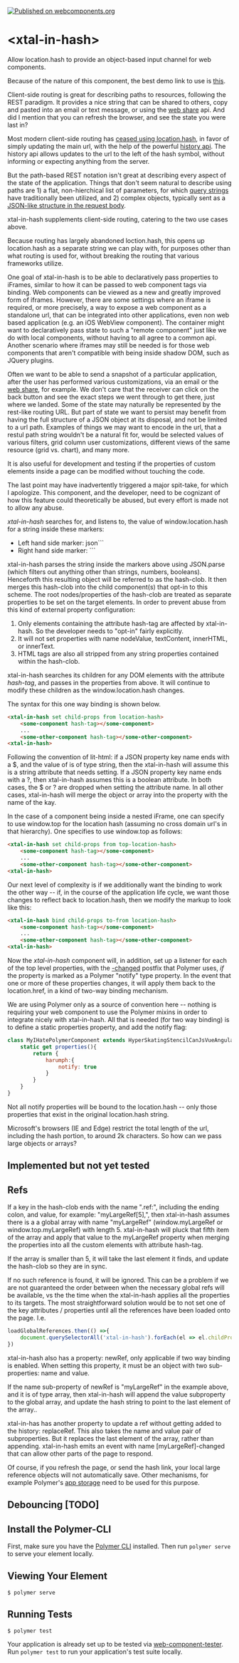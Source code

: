 [![Published on webcomponents.org](https://img.shields.io/badge/webcomponents.org-published-blue.svg)](https://www.webcomponents.org/element/bahrus/xtal-in-hash)

# \<xtal-in-hash\>


Allow location.hash to provide an object-based input channel for web components.  

Because of the nature of this component, the best demo link to use is [this](http://rawgit.com/bahrus/xtal/master/bower_components/xtal-in-hash/demo/index.html).

Client-side routing is great for describing paths to resources, following the REST paradigm.  It provides a nice string that can be shared to others, copy and pasted into an email or text message, or using the [web share](https://developers.google.com/web/updates/2016/09/navigator-share) api.  And did I mention that you  can refresh the browser, and see the state you were last in?  

Most modern client-side routing has [ceased using location.hash](http://krasimirtsonev.com/blog/article/deep-dive-into-client-side-routing-navigo-pushstate-hash), in favor of simply updating the main url, with the help of the powerful [history api](https://developer.mozilla.org/en-US/docs/Web/API/History_API).  The history api allows updates to the url to the left of the hash symbol, without informing or expecting anything from the server.  

But the path-based REST notation isn't great at describing every aspect of the state of the application.  Things that don't seem natural to describe using paths are 1)  a flat, non-hierchical list of parameters, for which [query strings](https://www.songsterr.com/a/wa/api/) have traditionally been utilized, and 2) complex objects, typically sent as a [JSON-like structure in the request body](http://graphql.org/).  

xtal-in-hash supplements client-side routing, catering to the two use cases above.

Because routing has largely abandoned loction.hash, this opens up location.hash as a separate string we can play with, for purposes other than what routing is used for, without breaking the routing that various frameworks utilize.

One goal of xtal-in-hash is to be able to declaratively pass properties to iFrames, similar to how it can be passed to web component tags via binding.  Web components can be viewed as a new and greatly improved form of iframes.  However, there are some settings where an iframe is required, or more precisely, a way to expose a web component as a standalone url, that can be integrated into other applications, even non web based application (e.g. an iOS WebView component).  The container might want to declaratively pass state to such a "remote component" just like we do with local components, without having to all agree to a common api.  Another scenario where iframes may still be needed is for those web components that aren't compatible with being inside shadow DOM, such as JQuery plugins.

Often we want to be able to send a snapshot of a particular application, after the user has performed various customizations, via an email or the [web share](https://developers.google.com/web/updates/2016/09/navigator-share), for example.  We don't care that the receiver can click on the back button and see the exact steps we went through to get there, just where we landed.  Some of the state may naturally be represented by the rest-like routing URL.  But part of state we want to persist may benefit from having the full structure of a JSON object at its disposal, and not be limited to a url path. Examples of things we may want to encode in the url, that a restul path string wouldn't be a natural fit for, would be selected values of various filters, grid column user customizations, different views of the same resource (grid vs. chart), and many more.

It is also useful for development and testing if the properties of custom elements inside a page can be modified without touching the code.

The last point may have inadvertently triggered a major spit-take, for which I apologize. This component, and the developer, need to be cognizant of how this feature could theoretically be abused, but every effort is made not to allow any abuse.

*xtal-in-hash* searches for, and listens to, the value of window.location.hash for a string inside these markers:

 *  Left hand side marker: json```
 *  Right hand side marker: ``` 

xtal-in-hash parses the string inside the markers above using JSON.parse (which filters out anything other than strings, numbers, booleans). Henceforth this resulting object will be referred to as the hash-clob. It then merges this hash-clob into the child component(s) that opt-in to this scheme.  The root nodes/properties of the hash-clob are treated as separate properties to be set on the target elements. In order to prevent abuse from this kind of external property configuration:

1)  Only elements containing the attribute  hash-tag are affected by xtal-in-hash.  So the developer needs to "opt-in" fairly explicitly.
2)  It will not set properties with name nodeValue, textContent, innerHTML, or innerText.  
3)  HTML tags are also all stripped from any string properties contained within the hash-clob.

xtal-in-hash searches its children for any DOM elements with the attribute *hash-tag*, and passes in the properties from above.  It will continue to modify these children as the window.location.hash changes.

The syntax for this one way binding is shown below.

```html
<xtal-in-hash set child-props from location-hash>
    <some-component hash-tag></some-component>
    ...
    <some-other-component hash-tag></some-other-component>
<xtal-in-hash>
```

Following the convention of lit-html: if a JSON property key name  ends with a $, and the value of is of type string, then the xtal-in-hash will assume this is a string attribute that needs setting.  If a JSON property key name ends with a ?, then xtal-in-hash assumes this is a boolean attribute.  In both cases, the $ or ? are dropped when setting the attribute name.  In all other cases, xtal-in-hash will merge the object or array into the property with the name of the kay.  

In the case of a component being inside a nested iFrame, one can specify to use window.top for the location hash (assuming no cross domain url's in that hierarchy).  One specifies to use window.top as follows:

```html
<xtal-in-hash set child-props from top-location-hash>
    <some-component hash-tag></some-component>
    ...
    <some-other-component hash-tag></some-other-component>
<xtal-in-hash>
```

Our next level of complexity is if we additionally want the binding to work the other way -- if, in the course of the application life cycle, we want those changes to reflect back to location.hash, then we modify the markup to look like this:

```html
<xtal-in-hash bind child-props to-from location-hash>
    <some-component hash-tag></some-component>
    ...
    <some-other-component hash-tag></some-other-component>
<xtal-in-hash>
```

 Now the *xtal-in-hash* component will, in addition, set up a listener for each of the top level properties, with the [-changed](https://www.polymer-project.org/2.0/docs/devguide/data-system#change-events) postfix that Polymer uses, *if* the property is marked as a Polymer "notify" type property.  In the event that one or more of these properties changes, it will apply them back to the location.href, in a kind of two-way binding mechanism.

 We are using Polymer only as a source of convention here -- nothing is requiring your web component to use the Polymer mixins in order to integrate nicely with xtal-in-hash. All that is needed (for two way binding) is to define a static properties property, and add the notify flag:

 ```JavaScript
 class MyIHatePolymerComponent extends HyperSkatingStencilCanJsVueAngularXtagLitElement {
     static get properties(){
         return {
             harumph:{
                 notify: true
             }
         }
     }
 }
 ```

Not all notify properties will be bound to the location.hash -- only those properties that exist in the original location.hash string.  


Microsoft's browsers (IE and Edge) restrict the total length of the url, including the hash portion, to around 2k characters.  So how can we pass large objects or arrays?

## Implemented but not yet tested

## Refs

If a key in the hash-clob ends with the name ".ref:", including the ending colon, and value, for example: "myLargeRef[5],", then xtal-in-hash assumes there is a a global array with name "myLargeRef" (window.myLargeRef or window.top.myLargeRef) with length 5.  xtal-in-hash will pluck that fifth item of the array and apply that value to the myLargeRef property when merging the properties into all the custom elements with attribute hash-tag. 

If the array is smaller than 5, it will take the last element it finds, and update the hash-clob so they are in sync.

If no such reference is found, it will be ignored.  This can be a problem if we are not guaranteed the order between when the necessary global refs will be available, vs the the time when the xtal-in-hash applies all the properties to its targets.  The most straightforward solution would be to not set one of the key attributes / properties until all the references have been loaded onto the page.  I.e.

```JavaScript
loadGlobalReferences.then(() =>{
    document.querySelectorAll('xtal-in-hash').forEach(el => el.childProps = true);
})
```
xtal-in-hash also has a property:  newRef, only applicable if two way binding is enabled.  When setting this property, it must be an object with two sub-properties:  name and value.

If the name sub-property of newRef is "myLargeRef" in the example above, and it is of type array, then xtal-in-hash will append the value subproperty to the global array, and update the hash string to point to the last element of the array..

xtal-in-has has another property to update a ref without getting added to the history:  replaceRef.  This also takes the name and value pair of subproperties. But it replaces the last element of the array, rather than appending.  xtal-in-hash emits an event with name [myLargeRef]-changed that can allow other parts of the page to respond.

Of course, if you refresh the page, or send the hash link, your local large reference objects will not automatically save.  Other mechanisms, for example Polymer's [app storage](https://www.webcomponents.org/element/PolymerElements/app-storage) need to be used for this purpose.


## Debouncing [TODO]

## Install the Polymer-CLI

First, make sure you have the [Polymer CLI](https://www.npmjs.com/package/polymer-cli) installed. Then run `polymer serve` to serve your element locally.

## Viewing Your Element

```
$ polymer serve
```

## Running Tests

```
$ polymer test
```

Your application is already set up to be tested via [web-component-tester](https://github.com/Polymer/web-component-tester). Run `polymer test` to run your application's test suite locally.
